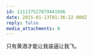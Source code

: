 ```yaml
---
id: 111137527879441946
date: 2015-01-13T01:36:22.000Z
reply: false
media_attachments: 0
---
```


只有黄酒才能让我装逼让我飞。

